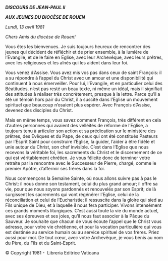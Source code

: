 ***DISCOURS DE JEAN-PAUL II***

***AUX JEUNES DU DIOCÈSE DE ROUEN***

*Lundi, 13 avril 1981*

*Chers Amis du diocèse de Rouen!*

Vous êtes les bienvenues. Je suis toujours heureux de rencontrer des jeunes qui décident de réfléchir et de prier ensemble, à la lumière de l’Evangile, et de le faire en Eglise, avec leur Archevêque, avec leurs prêtres, avec les religieuses et les aînés qui les aident dans leur foi.

Vous venez d’Assise. Vous avez mis vos pas dans ceux de saint François: il a su répondre à l’appel du Christ avec un amour et une disponibilité qui continuent à nous émerveiller. Pour lui, l’Evangile, et en particulier celui des Béatitudes, n’est pas resté un beau texte, ni même un idéal, mais il signifiait des attitudes à réaliser très concrètement, presque à la lettre. Parce qu’il a été un témoin hors pair du Christ, il a suscité dans l’Eglise un mouvement spirituel que beaucoup n’osaient plus espérer. Avec François d’Assise, devenez des disciples du Christ.

Mais en même temps, vous savez comment François, très différent en cela d’autres personnes qui avaient des velléités de réforme de l’Eglise, a toujours tenu à articuler son action et sa prédication sur le ministère des prêtres, des Evêques et du Pape, de ceux qui ont été constitués Pasteurs par l’Esprit Saint pour construire l’Eglise, la guider, l’aider à être fidèle et unie autour du Christ, son chef invisible. C’est dans l’Eglise que nous recevons la véritable foi, les sacrements du Christ et le discernement de ce qui est véritablement chrétien. Je vous félicite donc de terminer votre retraite par la rencontre avec le Successeur de Pierre, chargé, comme le premier Apôtre, d’affermir ses frères dans la foi.

Nous commençons la Semaine Sainte, où nous allons suivre pas à pas le Christ: il nous donne son testament, celui du plus grand amour; il offre sa vie, pour que nous soyons pardonnés et renouvelés par son Esprit; de là surgissent les sacrements qui vont régénérer l’Eglise, celui de la réconciliation et celui de l’Eucharistie; il ressuscite dans la gloire qui sied au Fils unique de Dieu, et à laquelle il nous fera participer. Vivons intensément ces grands moments liturgiques. C’est aussi toute la vie du monde actuel, avec ses épreuves et ses joies, qu’il nous faut associer à la Pâque du Sauveur. Je souhaite que chacun de vous écoute l’appel que le Christ vous adresse, pour votre vie chrétienne, et pour la vocation particulière qui vous est destinée au service humain ou au service spirituel de vos frères. Priez aussi pour moi. De tout cœur, avec votre Archevêque, je vous bénis au nom du Père, du Fils et du Saint-Esprit.

© Copyright 1981 -  Libreria Editrice Vaticana